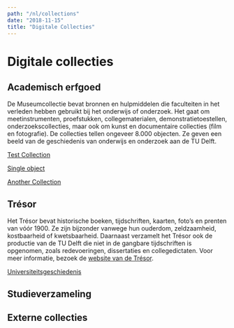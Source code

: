 ```yaml
---
path: "/nl/collections"
date: "2018-11-15"
title: "Digitale Collecties"
---
```


# Digitale collecties

## Academisch erfgoed

De Museumcollectie bevat bronnen en hulpmiddelen die faculteiten in het verleden hebben gebruikt bij het onderwijs of onderzoek. Het gaat om meetinstrumenten, proefstukken, collegematerialen, demonstratietoestellen, onderzoekscollecties, maar ook om kunst en documentaire collecties (film en fotografie). De collecties tellen ongeveer 8.000 objecten. Ze geven een beeld van de geschiedenis van onderwijs en onderzoek aan de TU Delft.

<div class="blocks">
<div class="block cutcorners w-4 h-4 image">

[Test Collection](/nl/collections/test)
</div>
<div class="block cutcorners w-4 h-4 image">

[Single object](/nl/collections/single-object-collection)
</div>
<div class="block cutcorners w-4 h-4 image">

[Another Collection](/nl/collections/another-collection)
</div>
</div>

## Trésor

Het Trésor bevat historische boeken, tijdschriften, kaarten, foto’s en prenten van vóór 1900. Ze zijn bijzonder vanwege hun ouderdom, zeldzaamheid, kostbaarheid of kwetsbaarheid. Daarnaast verzamelt het Trésor ook de productie van de TU Delft die niet in de gangbare tijdschriften is opgenomen, zoals redevoeringen, dissertaties en collegedictaten. Voor meer informatie, bezoek de [website van de Trésor](https://tresor.tudelft.nl).

<div class="blocks">

<div class="block cutcorners w-4 h-4 image">

[Universiteitsgeschiedenis](/nl/collections/university-history)
</div>

</div>

## Studieverzameling

## Externe collecties